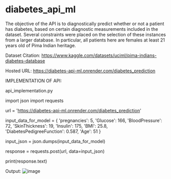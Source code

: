 # diabetes_api_ml

The objective of the API is to diagnostically predict whether or not a patient has diabetes, based on certain diagnostic measurements included in the dataset. Several constraints were placed on the selection of these instances from a larger database. In particular, all patients here are females at least 21 years old of Pima Indian heritage.

Dataset Citation: https://www.kaggle.com/datasets/uciml/pima-indians-diabetes-database

Hosted URL: https://diabetes-api-ml.onrender.com/diabetes_prediction


IMPLEMENTATION OF API: 

api_implementation.py

import json
import requests

url = 'https://diabetes-api-ml.onrender.com/diabetes_prediction'

input_data_for_model = {
  'pregnancies': 5,
  'Glucose': 166,
  'BloodPressure': 72,
  'SkinThickness': 19,
  'Insulin': 175,
  'BMI': 25.8,
  'DiabetesPedigreeFunction': 0.587,
  'Age': 51
}

input_json = json.dumps(input_data_for_model)

response = requests.post(url, data=input_json)

print(response.text)


Output:
![image](https://github.com/satwikbolar/diabetes_api_ml/assets/82822150/35775048-92cc-4ca2-abae-a759b6a46639)

